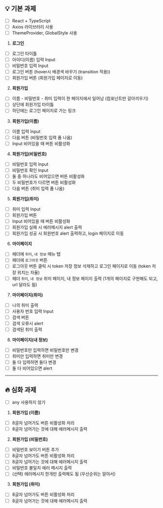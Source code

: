 ## 💡 기본 과제

- [ ] React + TypeScript
- [ ] Axios 라이브러리 사용
- [ ] ThemeProvider, GlobalStyle 사용

1. **로그인**

- [ ] 로그인 타이틀
- [ ] 아이디(이름) 입력 Input
- [ ] 비밀번호 입력 Input
- [ ] 로그인 버튼 (hover시 배경색 바꾸기 (transition 적용))
- [ ] 회원가입 버튼 (회원가입 페이지로 이동)

2. **회원가입**

- [ ] 이름 - 비밀번호 - 취미 입력이 한 페이지에서 일어남 (컴포넌트만 갈아끼우기)
- [ ] 상단에 회원가입 타이틀
- [ ] 하단에는 로그인 페이지로 가는 링크

3. **회원가입(이름)**

- [ ] 이름 입력 Input
- [ ] 다음 버튼 (비밀번호 입력 폼 나옴)
- [ ] Input 비어있을 때 버튼 비활성화

4. **회원가입(비밀번호)**

- [ ] 비밀번호 입력 Input
- [ ] 비밀번호 확인 Input
- [ ] 둘 중 하나라도 비어있으면 버튼 비활성화
- [ ] 두 비밀번호가 다르면 버튼 비활성화
- [ ] 다음 버튼 (취미 입력 폼 나옴)

5. **회원가입(취미)**

- [ ] 취미 입력 Input
- [ ] 회원가입 버튼
- [ ] Input 비어있을 때 버튼 비활성화
- [ ] 회원가입 실패 시 에러메시지 alert 출력
- [ ] 회원가입 성공 시 회원번호 alert 출력하고, login 페이지로 이동

6. **마이페이지**

- [ ] 헤더에 `취미`, `내 정보` 메뉴 탭
- [ ] 헤더에 `로그아웃` 버튼
- [ ] 로그아웃 버튼 클릭 시 token 저장 정보 삭제하고 로그인 페이지로 이동 (token 저장 위치는 자율)
- [ ] 헤더 `취미`, `내 정보` 취미 페이지, 내 정보 페이지 출력 (1개의 페이지로 구현해도 되고, url 달라도 됨)

7. **마이페이지(취미)**

- [ ] 나의 취미 출력
- [ ] 사용자 번호 입력 Input
- [ ] 검색 버튼
- [ ] 검색 오류시 alert
- [ ] 검색된 취미 출력

8. **마이페이지(내 정보)**

- [ ] 비밀번호만 입력하면 비밀번호만 변경
- [ ] 취미만 입력하면 취미만 변경
- [ ] 둘 다 입력하면 둘다 변경
- [ ] 둘 다 비어있으면 alert

---

## 🔥 심화 과제

- [ ] any 사용하지 않기

1. **회원가입 (이름)**

- [ ] 8글자 넘어가도 버튼 비활성화 처리
- [ ] 8글자 넘어가는 것에 대해 에러메시지 출력

2. **회원가입 (비밀번호)**

- [ ] 비밀번호 보이기 버튼 추가
- [ ] 8글자 넘어가도 버튼 비활성화 처리
- [ ] 8글자 넘어가는 것에 대해 에러메시지 출력
- [ ] 비밀번호 불일치 에러 메시지 출력
- [ ] (선택) 에러메시지 한개만 출력해도 됨 (우선순위는 알아서)

3. **회원가입 (취미)**

- [ ] 8글자 넘어가도 버튼 비활성화 처리
- [ ] 8글자 넘어가는 것에 대해 에러메시지 출력
